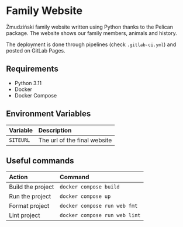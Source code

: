 # Family Website

Żmudziński family website written using Python thanks to the Pelican package. The website shows our family members, animals and history.

The deployment is done through pipelines (check `.gitlab-ci.yml`) and posted on GitLab Pages.

## Requirements

- Python 3.11
- Docker
- Docker Compose

## Environment Variables

| **Variable** | **Description** |
| :--- | :--- |
| `SITEURL` | The url of the final website |

## Useful commands

| **Action** | **Command** |
| :--- | :--- |
| Build the project | `docker compose build` |
| Run the project | `docker compose up` |
| Format project | `docker compose run web fmt` |
| Lint project | `docker compose run web lint` |
